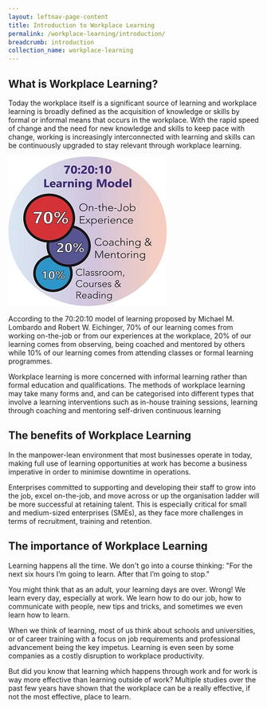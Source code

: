 ```yaml
---
layout: leftnav-page-content
title: Introduction to Workplace Learning
permalink: /workplace-learning/introduction/
breadcrumb: introduction
collection_name: workplace-learning
---
```



## **What is Workplace Learning?**

Today the workplace itself is a significant source of learning and workplace learning is broadly defined as the acquisition of knowledge or skills by formal or informal means that occurs in the workplace. With the rapid speed of change and the need for new knowledge and skills to keep pace with change, working is increasingly interconnected with learning and skills can be continuously upgraded to stay relevant through workplace learning. 

![Learning Model](/images/introduction/702010.jpg)
<caption> </caption>

According to the 70:20:10 model of learning proposed by Michael M. Lombardo and Robert W. Eichinger, 70% of our learning comes from working on-the-job or from our experiences at the workplace, 20% of our learning comes from observing, being coached and mentored by others while 10% of our learning comes from attending classes or formal learning programmes.

Workplace learning is more concerned with informal learning rather than formal education and qualifications. The methods of workplace learning may take many forms and, and can be categorised into different types that involve a learning interventions such as in-house training sessions, learning through coaching and mentoring self-driven continuous learning 












## **The benefits of Workplace Learning**


In the manpower-lean environment that most businesses operate in today, making full use of learning opportunities at work has become a business imperative in order to minimise downtime in operations.

Enterprises committed to supporting and developing their staff to grow into the job, excel on-the-job, and move across or up the organisation ladder will be more successful at retaining talent. This is especially critical for small and medium-sized enterprises (SMEs), as they face more challenges in terms of recruitment, training and retention.


## **The importance of Workplace Learning**


Learning happens all the time. We don't go into a course thinking: "For the next six hours I’m going to learn. After that I’m going to stop."

You might think that as an adult, your learning days are over. Wrong! We learn every day, especially at work. We learn how to do our job, how to communicate with people, new tips and tricks, and sometimes we even learn how to learn.


When we think of learning, most of us think about schools and universities, or of career training with a focus on job requirements and professional advancement being the key impetus. Learning is even seen by some companies as a costly disruption to workplace productivity.

But did you know that learning which happens through work and for work is way more effective than learning outside of work? Multiple studies over the past few years have shown that the workplace can be a really effective, if not the most effective, place to learn.




